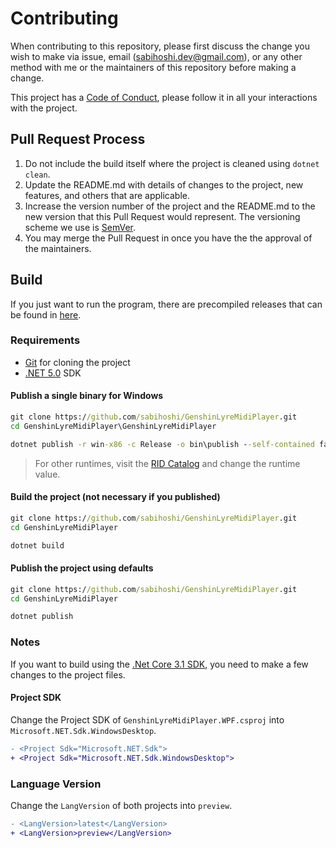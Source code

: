 # Contributing
When contributing to this repository, please first discuss the change you wish to make via issue, email (sabihoshi.dev@gmail.com), or any other method with me or the maintainers of this repository before making a change.

This project has a [Code of Conduct](CODE_OF_CONDUCT.md), please follow it in all your interactions with the project.

## Pull Request Process

1. Do not include the build itself where the project is cleaned using `dotnet clean`.
2. Update the README.md with details of changes to the project, new features, and others that are applicable.
3. Increase the version number of the project and the README.md to the new version that this
   Pull Request would represent. The versioning scheme we use is [SemVer](http://semver.org/).
4. You may merge the Pull Request in once you have the the approval of the maintainers.

## Build
If you just want to run the program, there are precompiled releases that can be found in [here](https://github.com/sabihoshi/GenshinLyreMidiPlayer/releases).
### Requirements
* [Git](https://git-scm.com) for cloning the project
* [.NET 5.0](https://dotnet.microsoft.com/download/dotnet/5.0) SDK

#### Publish a single binary for Windows
```bat
git clone https://github.com/sabihoshi/GenshinLyreMidiPlayer.git
cd GenshinLyreMidiPlayer\GenshinLyreMidiPlayer

dotnet publish -r win-x86 -c Release -o bin\publish --self-contained false -p:PublishSingleFile=true
```
> For other runtimes, visit the [RID Catalog](https://docs.microsoft.com/en-us/dotnet/core/rid-catalog) and change the runtime value.

#### Build the project (not necessary if you published)
```bat
git clone https://github.com/sabihoshi/GenshinLyreMidiPlayer.git
cd GenshinLyreMidiPlayer

dotnet build
```

#### Publish the project using defaults
```bat
git clone https://github.com/sabihoshi/GenshinLyreMidiPlayer.git
cd GenshinLyreMidiPlayer

dotnet publish
```

### Notes
If you want to build using the [.Net Core 3.1 SDK](https://dotnet.microsoft.com/download), you need to make a few changes to the project files.

#### Project SDK
Change the Project SDK of `GenshinLyreMidiPlayer.WPF.csproj` into `Microsoft.NET.Sdk.WindowsDesktop`.
```diff
- <Project Sdk="Microsoft.NET.Sdk">
+ <Project Sdk="Microsoft.NET.Sdk.WindowsDesktop">
```

### Language Version
Change the `LangVersion` of both projects into `preview`.
```diff
- <LangVersion>latest</LangVersion>
+ <LangVersion>preview</LangVersion>
```